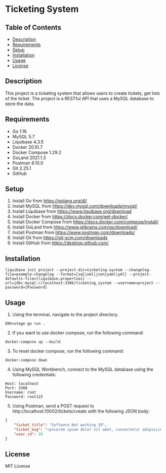 # Ticketing System

## Table of Contents
- [Description](#description)
- [Requirements](#requirements)
- [Setup](#setup)
- [Installation](#installation)
- [Usage](#usage)
- [License](#license)

## Description
This project is a ticketing system that allows users to create tickets, get lists of the ticket. The project is a RESTful API that uses a MySQL database to store the data.

## Requirements
- Go 1.16
- MySQL 5.7
- Liquibase 4.3.5
- Docker 20.10.7
- Docker Compose 1.29.2
- GoLand 2021.1.3
- Postman 8.10.0
- Git 2.25.1
- GitHub

## Setup
1. Install Go from https://golang.org/dl/
2. Install MySQL from https://dev.mysql.com/downloads/mysql/
3. Install Liquibase from https://www.liquibase.org/download
4. Install Docker from https://docs.docker.com/get-docker/
5. Install Docker Compose from https://docs.docker.com/compose/install/
6. Install GoLand from https://www.jetbrains.com/go/download/
7. Install Postman from https://www.postman.com/downloads/
8. Install Git from https://git-scm.com/downloads
9. Install GitHub from https://desktop.github.com/

## Installation
```aiignore
liquibase init project --project-dir=ticketing-system --changelog-file=example-changelog --format=[sql|xml|json|yaml|yml] --project-defaults-file=[liquibase.properties] --url=jdbc:mysql://localhost:3306/ticketing_system --username=project --password=[Password]
```

## Usage
1. Using the terminal, navigate to the project directory.
```aiignore
ENV=stage go run .
```
2. If you want to use docker compose, run the following command:
```aiignore
docker-compose up --build
```
3. To reset docker compose, run the following command:
```aiignore
docker-compose down
```
4. Using MySQL Workbench, connect to the MySQL database using the following credentials:
```aiignore
Host: localhost
Port: 3308
Username: root
Password: root123
```
5. Using Postman, send a POST request to http://localhost:10002/tickets/create with the following JSON body:
```json
{
    "ticket_title": "Software Not working 39",
    "ticket_msg": "<p>Lorem ipsum dolor sit amet, consectetur adipiscing elit, sed do eiusmod tempor incididunt ut.</p>",
    "user_id": 39
}
```

## License
MIT License
```